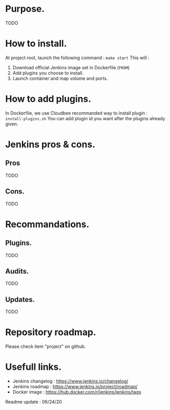 # Purpose.
TODO

# How to install.
At project root, launch the following command : `make start`
This will :
1. Download official Jenkins image set in Dockerfile (`FROM`)
2. Add plugins you choose to install.
3. Launch container and map volume and ports.

# How to add plugins.
In Dockerfile, we use Cloudbee recommanded way to install plugin : `install-plugins.sh`
You can add plugin id you want after the plugins already given.

# Jenkins pros & cons.
## Pros
TODO
## Cons.
TODO

# Recommandations.
## Plugins.
TODO
## Audits.
TODO
## Updates.
TODO

# Repository roadmap.
Please check item "project" on github.

# Usefull links.
- Jenkins changelog : https://www.jenkins.io/changelog/
- Jenkins roadmap : https://www.jenkins.io/project/roadmap/
- Docker image : https://hub.docker.com/r/jenkins/jenkins/tags

Readme update : 06/24/20